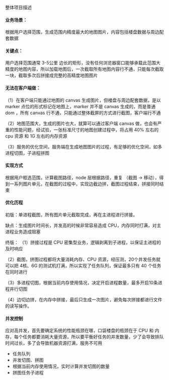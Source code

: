 整体项目描述

#### 业务场景：

根据用户选择范围，生成范围内精度最大的地图图片，内容包括楼盘数据与周边配套数据

#### 关键点：

用户选择范围通常 3-5公里 边长的矩形，没有任何浏览器窗口能够承载此范围大精度的地图内容，所以加载地图后，一次截取所有地图内容行不通，只能每次截取一块，截取多次后拼接成完整的高精度地图图片

#### 无法在客户端做：

（1）在客户端只能通过地图的 canvas 生成图片，但楼盘与周边配套数据，是以 marker 点位的形式标记在地图上，marker 并不是 canvas 生成的，而是普通 dom ，所有 canvas 行不通，只能通过整体截屏的方式进行截图，客户端行不通

（2）地图范围大，生成的图片也大，就算可以通过客户端 canvas 做，也会有严重的性能问题，经试验，一张标准尺寸的地图创建过程中，将占用 40% 左右的 cpu 资源 和 1G 左右的内存资源

（3）服务的优化空间，服务端在生成地图图片的过程，有足够的优化空间，如多进程切图，子进程拼图

#### 实现方式

根据用户框选范围，计算截图路径，node 层根据路径，重复 （截图 -> 移动），得到一系列图片单元，在截图的过程中，实现边截边拼，截图过程结束，拼接同时结束

#### 优化历程

初版：单进程截图，所有图片单元截取完成，再在主进程进行拼接。

缺点：生成图片时间长，并发高的时候非常容易造成 CPU，内存同时打满，对主进程业务造成阻塞

终版：
（1）拼接过程是 CPU 密集型业务，逻辑剥离到子进程，以保证主进程的及时响应

（2）截图，拼图过程都将大量消耗内存、CPU 资源，经压测，20个并发任务就可以把 4核、6G 的测试机打满，所以实现了任务队列，保证最多只有 40 个任务在同时进行

（3）多进程切图，根据当前内存使用情况，决定开启进程数量，最多开启10条进程并行切图

（4）边切边拼，在内存中拼接，最后只生成一次图片，避免每次拼接都进行文件的读写操作。

#### 并发控制

应对高并发，首先要确定系统的性能瓶颈在哪，口袋楼盘的瓶颈在于 CPU 和 内存，每个任务都要消耗大量资源，所以要平衡好任务的并发数量，少了会导致排队时间过长，多了会导致机器资源打满，服务不可用

- 任务队列
- 并发切图、拼图
- 根据当前内存使用情况，实时计算并发切图的数量
- 拼图任务子进程


